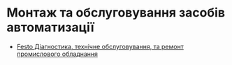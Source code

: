 # Монтаж та обслуговування засобів автоматизації

- [Festo Діагностика, технічне обслуговування, та ремонт промислового обладнання](https://www.festo.com/cms/ru-uk_ua/67202.htm)